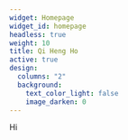 ```yaml
---
widget: Homepage
widget_id: homepage
headless: true
weight: 10
title: Qi Heng Ho
active: true
design:
  columns: "2"
  background:
    text_color_light: false
    image_darken: 0
---
```

Hi